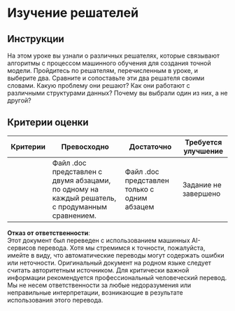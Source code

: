 # Изучение решателей
## Инструкции

На этом уроке вы узнали о различных решателях, которые связывают алгоритмы с процессом машинного обучения для создания точной модели. Пройдитесь по решателям, перечисленным в уроке, и выберите два. Сравните и сопоставьте эти два решателя своими словами. Какую проблему они решают? Как они работают с различными структурами данных? Почему вы выбрали один из них, а не другой? 
## Критерии оценки

| Критерии | Превосходно                                                                                      | Достаточно                                         | Требуется улучшение            |
| --------- | ----------------------------------------------------------------------------------------------- | -------------------------------------------------- | ------------------------------ |
|           | Файл .doc представлен с двумя абзацами, по одному на каждый решатель, с продуманным сравнением. | Файл .doc представлен только с одним абзацем      | Задание не завершено          |

**Отказ от ответственности**:  
Этот документ был переведен с использованием машинных AI-сервисов перевода. Хотя мы стремимся к точности, пожалуйста, имейте в виду, что автоматические переводы могут содержать ошибки или неточности. Оригинальный документ на родном языке следует считать авторитетным источником. Для критически важной информации рекомендуется профессиональный человеческий перевод. Мы не несем ответственности за любые недоразумения или неправильные интерпретации, возникающие в результате использования этого перевода.